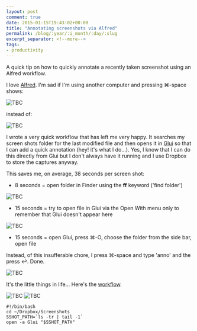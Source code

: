 ```yaml
---
layout: post
comment: true
date: 2015-01-15T19:43:02+00:00
title: "Annotating screenshots via Alfred"
permalink: /blog/:year/:i_month/:day/:slug
excerpt_separator: <!--more-->
tags:
- productivity
---
```

A quick tip on how to quickly annotate a recently taken screenshot using an Alfred workflow.
<!--more-->
<p>I love <a href="https://www.alfredapp.com">Alfred</a>. I'm sad if I'm using another computer and pressing ⌘-space shows:</p>
  
<img src="/img/1421350498880-img.png" class="img-fluid" alt="TBC" loading="lazy">
  

<p>instead of:</p>
  
<img src="/img/1421350535102-img.png" class="img-fluid" alt="TBC" loading="lazy">
  

<p>I wrote a very quick workflow that has left me very happy. It searches my screen shots folder for the last modified file and then opens it in <a href="http://www.glui.me">Glui</a> so that I can add a quick annotation (hey! it's what I do...). Yes, I know that I can do this directly from Glui but I don't always have it running and I use Dropbox to store the captures anyway.</p>

<p>This saves me, on average, 38 seconds per screen shot:</p>

<ul>
<li>8 seconds = open folder in Finder using the <strong>ff</strong> keyword ('find folder')</li>
</ul>
  
<img src="/img/1421350552982-img.png" class="img-fluid" alt="TBC" loading="lazy">
  

<ul>
<li>15 seconds = try to open file in Glui via the Open With menu only to remember that Glui doesn't appear here</li>
</ul>
  
<img src="/img/1421350820869-img.png" class="img-fluid" alt="TBC" loading="lazy">
  

<ul>
<li>15 seconds = open Glui, press ⌘-O, choose the folder from the side bar, open file</li>
</ul>

<p>Instead, of this insufferable chore, I press ⌘-space and type 'anno' and the press ↩. Done.</p>
  
<img src="/img/1421350593915-img.png" class="img-fluid" alt="TBC" loading="lazy">
  

<p>It's the little things in life... Here's the <a href="https://www.dropbox.com/s/bk5dftjm0tx6z12/Annotate%20Screenshot.alfredworkflow?dl=0">workflow</a>.</p>
  
<img src="/img/1421350638746-img.png" class="img-fluid" alt="TBC" loading="lazy">
  
<img src="/img/1421350653542-img.png" class="img-fluid" alt="TBC" loading="lazy">
  

<pre><code>#!/bin/bash
cd ~/Dropbox/Screenshots
SSHOT_PATH=`ls -tr | tail -1`
open -a Glui "$SSHOT_PATH"</code></pre>
